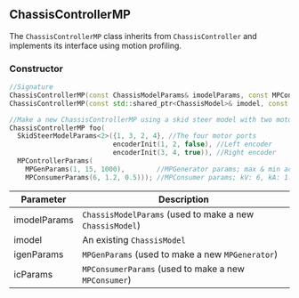 ## ChassisControllerMP

The `ChassisControllerMP` class inherits from `ChassisController` and implements its interface using motion profiling.

### Constructor

```c++
//Signature
ChassisControllerMP(const ChassisModelParams& imodelParams, const MPControllerParams& iparams)
ChassisControllerMP(const std::shared_ptr<ChassisModel>& imodel, const MPControllerParams& iparams)

//Make a new ChassisControllerMP using a skid steer model with two motors per side
ChassisControllerMP foo(
  SkidSteerModelParams<2>({1, 3, 2, 4}, //The four motor ports
                          encoderInit(1, 2, false), //Left encoder
                          encoderInit(3, 4, true)), //Right encoder
  MPControllerParams(
    MPGenParams(1, 15, 1000),        //MPGenerator params; max & min accel: 1, max vel: 15, target pos: 1000
    MPConsumerParams(6, 1.2, 0.5))); //MPConsumer params; kV: 6, kA: 1.2, kP: 0.5
```

Parameter | Description
----------|------------
imodelParams | `ChassisModelParams` (used to make a new `ChassisModel`)
imodel | An existing `ChassisModel`
igenParams | `MPGenParams` (used to make a new `MPGenerator`)
icParams | `MPConsumerParams` (used to make a new `MPConsumer`)
